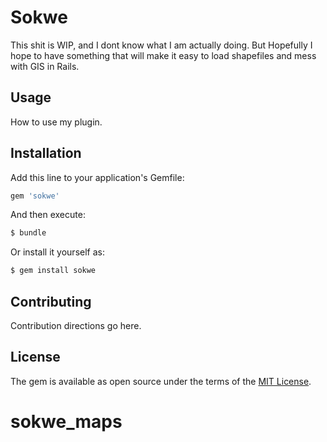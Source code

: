 # Sokwe
This shit is WIP, and I dont know what I am actually doing. But Hopefully I hope to have something that will make it easy to load shapefiles and mess with GIS in Rails.

## Usage
How to use my plugin.

## Installation
Add this line to your application's Gemfile:

```ruby
gem 'sokwe'
```

And then execute:
```bash
$ bundle
```

Or install it yourself as:
```bash
$ gem install sokwe
```

## Contributing
Contribution directions go here.

## License
The gem is available as open source under the terms of the [MIT License](http://opensource.org/licenses/MIT).
# sokwe_maps
